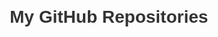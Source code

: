 <html lang="en">
<head>
  <meta charset="UTF-8">
  <meta name="viewport" content="width=device-width, initial-scale=1.0">
  <title>My GitHub Repositories</title>
  <style>
    body {
      font-family: Arial, sans-serif;
      margin: 20px;
    }
    h1 {
      color: #333;
    }
    ul {
      list-style-type: none;
      padding: 0;
    }
    li {
      margin-bottom: 10px;
    }
    a {
      text-decoration: none;
      color: #0366d6;
    }
  </style>
</head>
<body>
  <h1>My GitHub Repositories</h1>
  <ul id="repositories-list"></ul>

  <script>
    const username = 'SpicyKalamares';
    
    const repositoriesToShow = [
    <h1>Prelim Period</h1>
    'CPE232_HOA1',
    'CPE232_HOA2',
    'CPE232_HOA3'
    // Add more repositories as needed
  ];

  // Display the specified repositories
  const repositoriesList = document.getElementById('repositories-list');

  repositoriesToShow.forEach(repoName => {
    const listItem = document.createElement('li');
    const link = document.createElement('a');

    link.href = `https://github.com/${username}/${repoName}`;
    link.textContent = repoName;

    listItem.appendChild(link);
    repositoriesList.appendChild(listItem);
  });
  </script>
</body>
</html>

